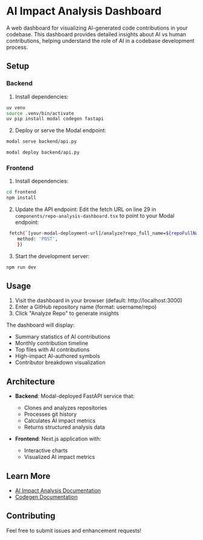 # AI Impact Analysis Dashboard

A web dashboard for visualizing AI-generated code contributions in your codebase. This dashboard provides detailed insights about AI vs human contributions, helping understand the role of AI in a codebase development process.

## Setup

### Backend

1. Install dependencies:

```bash
uv venv
source .venv/bin/activate
uv pip install modal codegen fastapi
```

2. Deploy or serve the Modal endpoint:

```bash
modal serve backend/api.py
```

```bash
modal deploy backend/api.py
```

### Frontend

1. Install dependencies:

```bash
cd frontend
npm install
```

2. Update the API endpoint:
   Edit the fetch URL on line 29 in `components/repo-analysis-dashboard.tsx` to point to your Modal endpoint:

```bash
 fetch(`[your-modal-deployment-url]/analyze?repo_full_name=${repoFullName}`, {
    method: 'POST',
    })
```

3. Start the development server:

```bash
npm run dev
```

## Usage

1. Visit the dashboard in your browser (default: http://localhost:3000)
1. Enter a GitHub repository name (format: username/repo)
1. Click "Analyze Repo" to generate insights

The dashboard will display:

- Summary statistics of AI contributions
- Monthly contribution timeline
- Top files with AI contributions
- High-impact AI-authored symbols
- Contributor breakdown visualization

## Architecture

- **Backend**: Modal-deployed FastAPI service that:

  - Clones and analyzes repositories
  - Processes git history
  - Calculates AI impact metrics
  - Returns structured analysis data

- **Frontend**: Next.js application with:

  - Interactive charts
  - Visualized AI impact metrics

## Learn More

- [AI Impact Analysis Documentation](https://docs.codegen.com/tutorials/attributions)
- [Codegen Documentation](https://docs.codegen.com)

## Contributing

Feel free to submit issues and enhancement requests!

